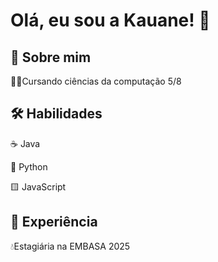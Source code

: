 
# Olá, eu sou a Kauane! 👋


## 🚀 Sobre mim




👩‍💻Cursando ciências da computação 5/8






## 🛠 Habilidades
☕ Java 

🐍 Python 

🟨 JavaScript 

## 💼 Experiência
💧Estagiária na EMBASA 2025


